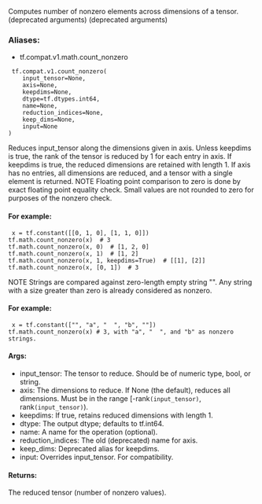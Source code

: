 Computes number of nonzero elements across dimensions of a tensor. (deprecated arguments) (deprecated arguments)
### Aliases:
- tf.compat.v1.math.count_nonzero

```
 tf.compat.v1.count_nonzero(
    input_tensor=None,
    axis=None,
    keepdims=None,
    dtype=tf.dtypes.int64,
    name=None,
    reduction_indices=None,
    keep_dims=None,
    input=None
)
```
Reduces input_tensor along the dimensions given in axis. Unless keepdims is true, the rank of the tensor is reduced by 1 for each entry in axis. If keepdims is true, the reduced dimensions are retained with length 1.
If axis has no entries, all dimensions are reduced, and a tensor with a single element is returned.
NOTE Floating point comparison to zero is done by exact floating point equality check. Small values are not rounded to zero for purposes of the nonzero check.
#### For example:

```
 x = tf.constant([[0, 1, 0], [1, 1, 0]])
tf.math.count_nonzero(x)  # 3
tf.math.count_nonzero(x, 0)  # [1, 2, 0]
tf.math.count_nonzero(x, 1)  # [1, 2]
tf.math.count_nonzero(x, 1, keepdims=True)  # [[1], [2]]
tf.math.count_nonzero(x, [0, 1])  # 3
```
NOTE Strings are compared against zero-length empty string "". Any string with a size greater than zero is already considered as nonzero.
#### For example:

```
 x = tf.constant(["", "a", "  ", "b", ""])
tf.math.count_nonzero(x) # 3, with "a", "  ", and "b" as nonzero strings.
```
#### Args:
- input_tensor: The tensor to reduce. Should be of numeric type, bool, or string.
- axis: The dimensions to reduce. If None (the default), reduces all dimensions. Must be in the range [-rank`(input_tensor)`, rank`(input_tensor)`).
- keepdims: If true, retains reduced dimensions with length 1.
- dtype: The output dtype; defaults to tf.int64.
- name: A name for the operation (optional).
- reduction_indices: The old (deprecated) name for axis.
- keep_dims: Deprecated alias for keepdims.
- input: Overrides input_tensor. For compatibility.
#### Returns:
The reduced tensor (number of nonzero values).
